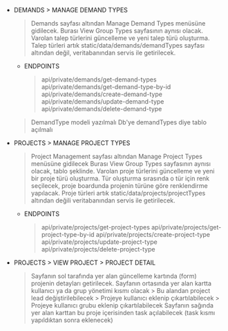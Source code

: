 * DEMANDS > MANAGE DEMAND TYPES
    > Demands sayfası altından Manage Demand Types menüsüne gidilecek.
    > Burası View Group Types sayfasının aynısı olacak.
    > Varolan talep türlerini güncelleme ve yeni talep türü oluşturma.
    > Talep türleri artık static/data/demands/demandTypes sayfası altından değil, veritabanından servis ile getirilecek.

    - ENDPOINTS
        > api/private/demands/get-demand-types
        > api/private/demands/get-demand-type-by-id
        > api/private/demands/create-demand-type
        > api/private/demands/update-demand-type
        > api/private/demands/delete-demand-type

    > DemandType modeli yazılmalı
    > Db'ye demandTypes diye tablo açılmalı


* PROJECTS > MANAGE PROJECT TYPES
    > Project Management sayfası altından Manage Project Types menüsüne gidilecek
    > Burası View Group Types sayfasının aynısı olacak, tablo şeklinde.
    > Varolan proje türlerini güncelleme ve yeni bir proje türü oluşturma.
    > Tür oluşturma sırasında o tür için renk seçilecek, proje boardunda projenin türüne göre renklendirme yapılacak.
    > Proje türleri artık static/data/projects/projectTypes altından değili veritabanından servis ile getirilecek.

    - ENDPOINTS
        > api/private/projects/get-project-types
        > api/private/projects/get-project-type-by-id
        > api/private/projects/create-project-type
        > api/private/projects/update-project-type
        > api/private/projects/delete-project-type

* PROJECTS > VIEW PROJECT > PROJECT DETAIL
    > Sayfanın sol tarafında yer alan güncelleme kartında (form) projenin detayları getirilecek.
    > Sayfanın ortasında yer alan kartta kullanıcı ya da grup yönetimi kısmı olacak
        > Bu alandan project lead değiştirilebilecek
        > Projeye kullanıcı eklenip çıkartılabilecek
        > Projeye kullanıcı grubu eklenip çıkartılabilecek 
    > Sayfanın sağında yer alan karttan bu proje içerisinden task açılabilecek (task kısmı yapıldıktan sonra eklenecek)